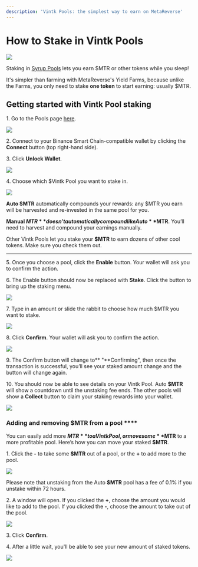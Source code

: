 ```yaml
---
description: 'Vintk Pools: the simplest way to earn on MetaReverse'
---
```


# How to Stake in Vintk Pools

![](../../.gitbook/assets/docs-masthead-15-.png)

Staking in [Syrup Pools](https://docs.pancakeswap.finance/products/syrup-pool) lets you earn  $MTR or other tokens while you sleep!

It's simpler than farming with MetaReverse's Yield Farms, because unlike the Farms, you only need to stake **one token** to start earning: usually $MTR.

## **Getting started with Vintk Pool staking**

1\. Go to the Pools page [here](https://pancakeswap.finance/pools).

![](<../../.gitbook/assets/image (105).png>)

2\. Connect to your Binance Smart Chain-compatible wallet by clicking the **Connect** button (top right-hand side).

3\. Click **Unlock Wallet**.

![](<../../.gitbook/assets/image (128).png>)

4\. Choose which $Vintk Pool you want to stake in.

![](<../../.gitbook/assets/image (94).png>)

**Auto $MTR** automatically compounds your rewards: any $MTR you earn will be harvested and re-invested in the same pool for you.

**Manual $MTR** doesn’t automatically compound like Auto **$MTR**. You’ll need to harvest and compound your earnings manually.

Other Vintk Pools let you stake your **$MTR** to earn dozens of other cool tokens. Make sure you check them out.

***

5\. Once you choose a pool, click the **Enable** button. Your wallet will ask you to confirm the action.

6\. The Enable button should now be replaced with **Stake**. Click the button to bring up the staking menu.

![](<../../.gitbook/assets/image (80).png>)

7\. Type in an amount or slide the rabbit to choose how much $MTR you want to stake.

![](<../../.gitbook/assets/image (18).png>)

8\. Click **Confirm**. Your wallet will ask you to confirm the action.

![](<../../.gitbook/assets/image (22) (1).png>)

9\. The Confirm button will change to\*\* "\*\*Confirming", then once the transaction is successful, you’ll see your staked amount change and the button will change again.

10\. You should now be able to see details on your Vintk Pool. Auto **$MTR** will show a countdown until the unstaking fee ends. The other pools will show a **Collect** button to claim your staking rewards into your wallet.

![](<../../.gitbook/assets/image (59) (1).png>)

### **Adding and removing $MTR from a pool** \*\*\*\*

You can easily add more **$MTR** to a Vintk Pool, or move some **$MTR** to a more profitable pool. Here’s how you can move your staked **$MTR**.

1\. Click the **-** to take some **$MTR** out of a pool, or the **+** to add more to the pool.

![](<../../.gitbook/assets/image (76).png>)

Please note that unstaking from the Auto **$MTR** pool has a fee of 0.1% if you unstake within 72 hours.

2\. A window will open. If you clicked the **+**, choose the amount you would like to add to the pool. If you clicked the **-**, choose the amount to take out of the pool.

![](<../../.gitbook/assets/image (139).png>)

3\. Click **Confirm**.

4\. After a little wait, you'll be able to see your new amount of staked tokens.

![](<../../.gitbook/assets/image (88).png>)
